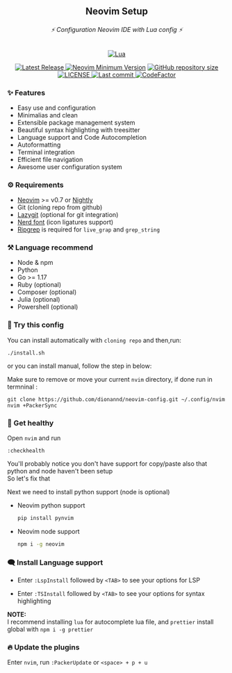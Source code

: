 <h2 align="center"> Neovim Setup </h2>

<h6 align="center"> ⚡ Configuration Neovim IDE with Lua config ⚡ </h6>

<div align="center" id="madewithlua">
	
[![Lua](https://img.shields.io/badge/Made%20with%20Lua-blue.svg?style=for-the-badge&logo=lua)](#madewithlua)
	
</div>
  
<div align="center">

  <a href="https://github.com/dionannd/neovim-config/releases/latest"
    ><img alt="Latest Release" src="https://img.shields.io/github/v/release/dionannd/neovim-config?style=flat-square&label=Release"
    />
  </a>
[![Neovim Minimum Version](https://img.shields.io/badge/Neovim-0.6+-blueviolet.svg?style=flat-square&logo=Neovim&logoColor=white)](https://github.com/neovim/neovim)
  <a href="https://github.com/dionannd/neovim-config"
        ><img
            src="https://img.shields.io/github/repo-size/dionannd/neovim-config?style=flat-square&label=Repo"
            alt="GitHub repository size"
    /></a>
    <a href="https://github.com/dionannd/neovim-config/blob/main/LICENSE">
        <img src="https://img.shields.io/github/license/dionannd/neovim-config?style=flat-square&logo=GNU&label=License" alt="LICENSE"
      />
    <a href="https://github.com/dionannd/neovim-config/pulse">
      <img alt="Last commit" src="https://img.shields.io/github/last-commit/dionannd/neovim-config?style=flat-square&label=Last Commit"/>
    </a>
    <a href="https://www.codefactor.io/repository/github/dionannd/neovim-config">
      <img src="https://www.codefactor.io/repository/github/dionannd/neovim-config/badge" alt="CodeFactor" />
    </a>
</div>

### ✨ Features
- Easy use and configuration
- Minimalias and clean
- Extensible package management system
- Beautiful syntax highlighting with treesitter
- Language support and Code Autocompletion
- Autoformatting
- Terminal integration
- Efficient file navigation
- Awesome user configuration system

### ⚙️ Requirements
- [Neovim](https://neovim.io/) >= v0.7 or [Nightly](https://github.com/neovim/neovim/releases/tag/nightly)
- Git (cloning repo from github)
- [Lazygit](https://github.com/jesseduffield/lazygit) (optional for git integration)
- [Nerd font](https://www.nerdfonts.com/) (icon ligatures support)
- [Ripgrep](https://github.com/BurntSushi/ripgrep) is required for `live_grap` and `grep_string`

### ⚒️  Language recommend
- Node & npm
- Python
- Go >= 1.17
- Ruby (optional)
- Composer (optional)
- Julia (optional)
- Powershell (optional)

### 🚀 Try this config

You can install automatically with `cloning repo` and then,run:
```
./install.sh
```
or you can install manual, follow the step in below:

Make sure to remove or move your current `nvim` directory, 
if done run in termninal :

```
git clone https://github.com/dionannd/neovim-config.git ~/.config/nvim
nvim +PackerSync
```

### 🎣 Get healthy

Open `nvim` and run
```
:checkhealth
```

You'll probably notice you don't have support for copy/paste also that python and node haven't been setup <br />
So let's fix that <br />

Next we need to install python support (node is optional)
- Neovim python support
  
  ```bash
  pip install pynvim
  ```
- Neovim node support
  
  ```bash
  npm i -g neovim
  ```

### 🗨️ Install Language support

- Enter `:LspInstall` followed by `<TAB>` to see your options for LSP

- Enter `:TSInstall` followed by `<TAB>` to see your options for syntax highlighting

**NOTE:** <br />
I recommend installing `lua` for autocomplete lua file, and `prettier` install global with `npm i -g prettier`

### 🔥 Update the plugins

Enter `nvim`, run `:PackerUpdate` or `<space> + p + u`
